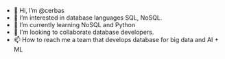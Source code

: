 - 👋 Hi, I’m @cerbas
- 👀 I’m interested in database languages SQL, NoSQL.
- 🌱 I’m currently learning NoSQL and Python
- 💞️ I'm looking to collaborate database developers.
- 📫 How to reach me a team that develops database for big data and AI + ML

<!---
jerbas/jerbas is a ✨ special ✨ repository because its `README.md` (this file) appears on your GitHub profile.
You can click the Preview link to take a look at your changes.
--->
